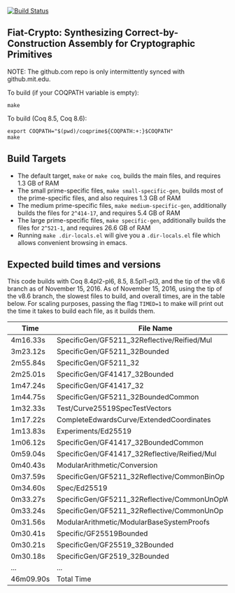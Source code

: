 [![Build Status](https://api.travis-ci.org/mit-plv/fiat-crypto.png?branch=master)](https://travis-ci.org/mit-plv/fiat-crypto)

Fiat-Crypto: Synthesizing Correct-by-Construction Assembly for Cryptographic Primitives
-----

NOTE: The github.com repo is only intermittently synced with
github.mit.edu.

To build (if your COQPATH variable is empty):

    make

To build (Coq 8.5, Coq 8.6):

	export COQPATH="$(pwd)/coqprime${COQPATH:+:}$COQPATH"
	make

## Build Targets

- The default target, `make` or `make coq`, builds the main files, and requires 1.3 GB of RAM
- The small prime-specific files, `make small-specific-gen`, builds most of the prime-specific files, and also requires 1.3 GB of RAM
- The medium prime-specific files, `make medium-specific-gen`, additionally builds the files for `2^414-17`, and requires 5.4 GB of RAM
- The large prime-specific files, `make specific-gen`, additionally builds the files for `2^521-1`, and requires 26.6 GB of RAM
- Running `make .dir-locals.el` will give you a `.dir-locals.el` file which allows convenient browsing in emacs.

## Expected build times and versions

This code builds with Coq 8.4pl2-pl6, 8.5, 8.5pl1-pl3, and the tip of the v8.6 branch as of November 15, 2016.
As of November 15, 2016, using the tip of the v8.6 branch, the slowest files to build, and overall times, are in the table below.
For scaling purposes, passing the flag `TIMED=1` to make will print out the time it takes to build each file, as it builds them.

|Time      | File Name                                                              |
|----------|------------------------------------------------------------------------|
|4m16.33s  | SpecificGen/GF5211_32Reflective/Reified/Mul                            |
|3m23.12s  | SpecificGen/GF5211_32Bounded                                           |
|2m55.84s  | SpecificGen/GF5211_32                                                  |
|2m25.01s  | SpecificGen/GF41417_32Bounded                                          |
|1m47.24s  | SpecificGen/GF41417_32                                                 |
|1m44.75s  | SpecificGen/GF5211_32BoundedCommon                                     |
|1m32.33s  | Test/Curve25519SpecTestVectors                                         |
|1m17.22s  | CompleteEdwardsCurve/ExtendedCoordinates                               |
|1m13.83s  | Experiments/Ed25519                                                    |
|1m06.12s  | SpecificGen/GF41417_32BoundedCommon                                    |
|0m59.04s  | SpecificGen/GF41417_32Reflective/Reified/Mul                           |
|0m40.43s  | ModularArithmetic/Conversion                                           |
|0m37.59s  | SpecificGen/GF5211_32Reflective/CommonBinOp                            |
|0m34.60s  | Spec/Ed25519                                                           |
|0m33.27s  | SpecificGen/GF5211_32Reflective/CommonUnOpWireToFE                     |
|0m33.24s  | SpecificGen/GF5211_32Reflective/CommonUnOp                             |
|0m31.56s  | ModularArithmetic/ModularBaseSystemProofs                              |
|0m30.41s  | Specific/GF25519Bounded                                                |
|0m30.21s  | SpecificGen/GF25519_32Bounded                                          |
|0m30.18s  | SpecificGen/GF2519_32Bounded                                           |
|...       |...                                                                     |
|46m09.90s | Total Time                                                             |
